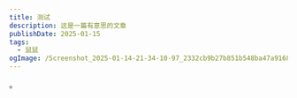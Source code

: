 ```yaml
---
title: 测试
description: 这是一篇有意思的文章
publishDate: 2025-01-15
tags:
  - 鼠鼠
ogImage: /Screenshot_2025-01-14-21-34-10-97_2332cb9b27b851b548ba47a91682926c.jpg
---
```

。
